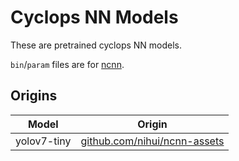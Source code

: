 # Cyclops NN Models

These are pretrained cyclops NN models.

`bin`/`param` files are for [ncnn](https://github.com/Tencent/ncnn).

## Origins

| Model       | Origin                                                                                  |
| ----------- | --------------------------------------------------------------------------------------- |
| yolov7-tiny | [github.com/nihui/ncnn-assets](https://github.com/nihui/ncnn-assets/tree/master/models) |
